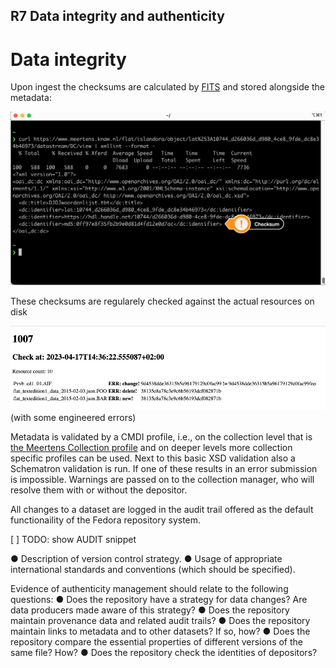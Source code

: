 ## R7 Data integrity and authenticity

# Data integrity 

Upon ingest the checksums are calculated by [FITS](https://projects.iq.harvard.edu/fits) and stored alongside the metadata:

![checksum](./assets/checksum.png)

These checksums are regularely checked against the actual resources on disk

![checksum](./assets/1007-check.png)
(with some engineered errors)

Metadata is validated by a CMDI profile, i.e., on the collection level that is [the Meertens Collection profile](https://menzowindhouwer.github.io/lab/cr2html/#clarin.eu:cr1:p_1440426460262) and on deeper levels more collection specific profiles can be used. Next to this basic XSD validation also a Schematron validation is run. If one of these results in an error submission is impossible. Warnings are passed on to the collection manager, who will resolve them with or without the depositor.

All changes to a dataset are logged in the audit trail offered as the default functionaility of the Fedora repository system.

[ ] TODO: show AUDIT snippet


● Description of version control strategy.
● Usage of appropriate international standards and conventions (which should be specified).

Evidence of authenticity management should relate to the following questions:
● Does the repository have a strategy for data changes? Are data producers made aware of
this strategy?
● Does the repository maintain provenance data and related audit trails?
● Does the repository maintain links to metadata and to other datasets? If so, how?
● Does the repository compare the essential properties of different versions of the same file?
How?
● Does the repository check the identities of depositors?